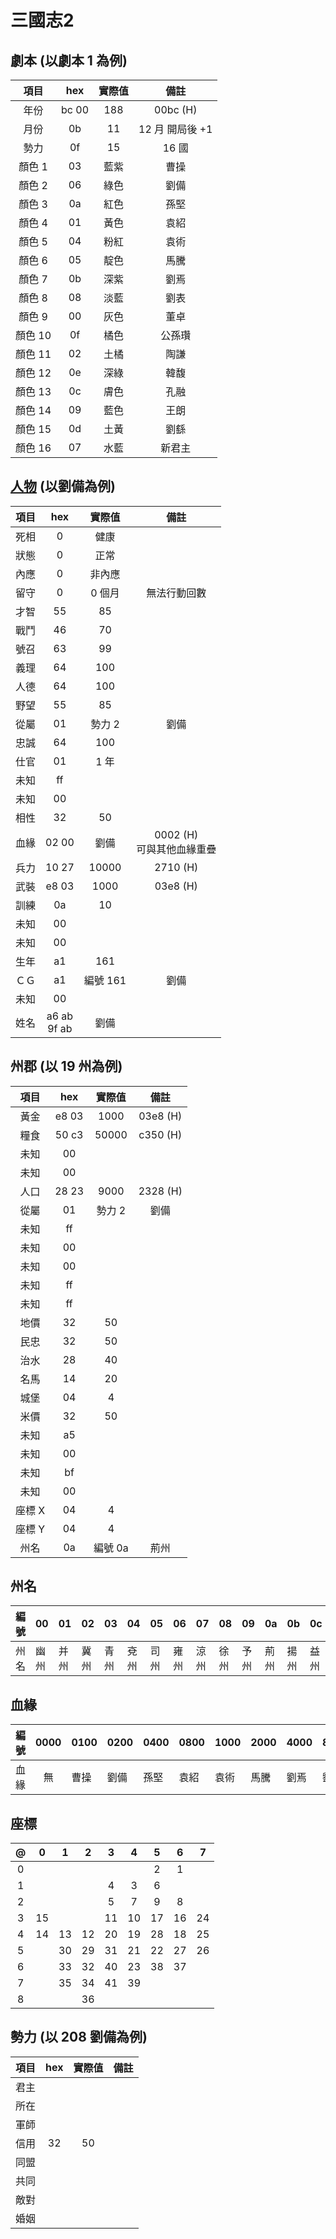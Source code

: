 # 三國志2
## 劇本 (以劇本 1 為例)

項目|hex|實際值|備註
:-:|:-:|:-:|:-:
年份|bc 00|188|00bc (H)
月份|0b|11|12 月 開局後 +1
勢力|0f|15|16 國
顏色  1|03|藍紫|曹操
顏色  2|06|綠色|劉備
顏色  3|0a|紅色|孫堅
顏色  4|01|黃色|袁紹
顏色  5|04|粉紅|袁術
顏色  6|05|靛色|馬騰
顏色  7|0b|深紫|劉焉
顏色  8|08|淡藍|劉表
顏色  9|00|灰色|董卓
顏色 10|0f|橘色|公孫瓚
顏色 11|02|土橘|陶謙
顏色 12|0e|深綠|韓馥
顏色 13|0c|膚色|孔融
顏色 14|09|藍色|王朗
顏色 15|0d|土黃|劉繇
顏色 16|07|水藍|新君主

## [人物](https://reganlu007.github.io/san2/%E4%BA%BA%E7%89%A9) (以劉備為例)

項目|hex|實際值|備註
:-:|:-:|:-:|:-:
死相|0|健康|
狀態|0|正常|
內應|0|非內應|
留守|0|0 個月|無法行動回數
才智|55| 85|
戰鬥|46| 70|
號召|63| 99|
義理|64|100|
人德|64|100|
野望|55| 85|
從屬|01|勢力 2|劉備
忠誠|64|100|
仕官|01|1 年|
未知|ff||
未知|00||
相性|32|50|
血緣|02 00|劉備|0002 (H)<br>可與其他血緣重疊
兵力|10 27|10000|2710 (H)
武裝|e8 03|1000|03e8 (H)
訓練|0a|10|
未知|00||
未知|00||
生年|a1|161|
ＣＧ|a1|編號 161|劉備
未知|00||
姓名|a6 ab<br>9f ab|劉備|

## 州郡 (以 19 州為例)

項目|hex|實際值|備註
:-:|:-:|:-:|:-:
黃金|e8 03|1000|03e8 (H)
糧食|50 c3|50000|c350 (H)
未知|00||
未知|00||
人口|28 23|9000|2328 (H)
從屬|01|勢力 2|劉備
未知|ff||
未知|00||
未知|00||
未知|ff||
未知|ff||
地價|32|50|
民忠|32|50|
治水|28|40|
名馬|14|20|
城堡|04| 4|
米價|32|50|
未知|a5||
未知|00||
未知|bf||
未知|00||
座標 X|04|4|
座標 Y|04|4|
州名|0a|編號 0a|荊州

## 州名

編號|00|01|02|03|04|05|06|07|08|09|0a|0b|0c|0d
-|-|-|-|-|-|-|-|-|-|-|-|-|-|-
州名|幽州|并州|冀州|青州|兗州|司州|雍州|涼州|徐州|予州|荊州|揚州|益州|交州

## 血緣

編號|0000|0100|0200|0400|0800|1000|2000|4000|8000|0001|0002|0004|0008|0010|0020|0040|0080
-|:-:|-|-|-|-|-|-|-|-|-|-|-|-|-|-|-|-
血緣|無|曹操|劉備|孫堅|袁紹|袁術|馬騰|劉焉|劉表|董卓|||||||

## 座標

@|0|1|2|3|4|5|6|7
:-:|:-:|:-:|:-:|:-:|:-:|:-:|:-:|:-:
0|  |  |  |  |  | 2| 1|
1|  |  |  | 4| 3| 6|  |
2|  |  |  | 5| 7| 9| 8|
3|15|  |  |11|10|17|16|24
4|14|13|12|20|19|28|18|25
5|  |30|29|31|21|22|27|26
6|  |33|32|40|23|38|37|
7|  |35|34|41|39|  |  |
8|  |  |36|  |  |  |  |

## 勢力 (以 208 劉備為例)

項目|hex|實際值|備註
:-:|:-:|:-:|:-:
君主|||
所在|||
軍師|||
信用|32|50|
同盟|||
共同|||
敵對|||
婚姻|||
